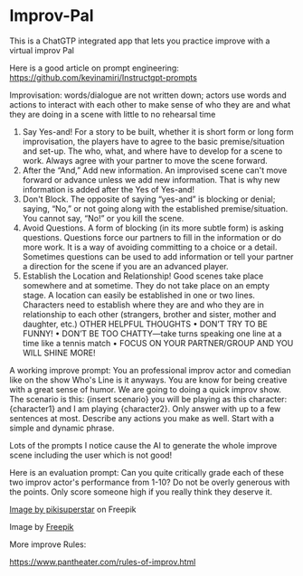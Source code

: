 # Improv-Pal
This is a ChatGTP integrated app that lets you practice improve with a virtual improv Pal

Here is a good article on prompt engineering:
https://github.com/kevinamiri/Instructgpt-prompts


Improvisation: words/dialogue are not written down; actors use words and actions
to interact with each other to make sense of who they are and what they are doing in
a scene with little to no rehearsal time
1. Say Yes-and!
For a story to be built, whether it is short form or long form improvisation, the players
have to agree to the basic premise/situation and set-up. The who, what, and where
have to develop for a scene to work. Always agree with your partner to move the
scene forward.
2. After the “And,” Add new information.
An improvised scene can't move forward or advance unless we add new information.
That is why new information is added after the Yes of Yes-and!
3. Don't Block.
The opposite of saying “yes-and” is blocking or denial; saying, “No,” or not going
along with the established premise/situation. You cannot say, “No!” or you kill the
scene.
4. Avoid Questions.
A form of blocking (in its more subtle form) is asking questions. Questions force our
partners to fill in the information or do more work. It is a way of avoiding committing
to a choice or a detail. Sometimes questions can be used to add information or tell
your partner a direction for the scene if you are an advanced player.
5. Establish the Location and Relationship!
Good scenes take place somewhere and at sometime. They do not take place on an
empty stage. A location can easily be established in one or two lines. Characters
need to establish where they are and who they are in relationship to each other
(strangers, brother and sister, mother and daughter, etc.)
OTHER HELPFUL THOUGHTS
• DON’T TRY TO BE FUNNY!
• DON’T BE TOO CHATTY—take turns speaking one line at a time like a tennis
match
• FOCUS ON YOUR PARTNER/GROUP AND YOU WILL SHINE MORE!

A working improve prompt:
You an professional improv actor and comedian like on the show Who's Line is it anyways. You are know for being creative with a great sense of humor. We are going to doing a quick improv show. The scenario is this: {insert scenario} you will be playing as this character:{character1} and I am playing {character2}. Only answer with up to a few sentences at most. Describe any actions you make as well. Start with a simple and dynamic phrase. 

Lots of the prompts I notice cause the AI to generate the whole improve scene including the user which is not good!


Here is an evaluation prompt:
Can you quite critically grade each of these two improv actor's performance from 1-10? Do not be overly generous with the points. Only score someone high if you really think they deserve it.


<a href="https://www.freepik.com/free-vector/hand-drawn-profile-icons-collection_17789166.htm#query=cartoon%20profile&position=20&from_view=keyword&track=ais&uuid=0fc6e6b1-ebdc-4771-8e32-fc405a47b4b1">Image by pikisuperstar</a> on Freepik

Image by <a href="https://www.freepik.com/free-vector/hand-drawn-flat-groovy-psychedelic-background_17743470.htm#query=funky%20background&position=3&from_view=keyword&track=ais&uuid=860a2e23-d1b6-4f66-9ff5-d1bcb414002b">Freepik</a>

More improve Rules:

https://www.pantheater.com/rules-of-improv.html